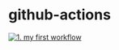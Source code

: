 # github-actions

[![1. my first workflow](https://github.com/meeran2019/github-actions/actions/workflows/1.first-example.yaml/badge.svg?branch=main)](https://github.com/meeran2019/github-actions/actions/workflows/1.first-example.yaml)
